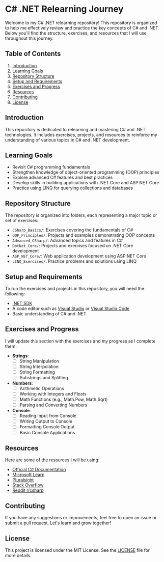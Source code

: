 # C# .NET Relearning Journey

Welcome to my C# .NET relearning repository! This repository is organized to help me effectively review and practice the key concepts of C# and .NET. Below you'll find the structure, exercises, and resources that I will use throughout this journey.

## Table of Contents

1. [Introduction](#introduction)
2. [Learning Goals](#learning-goals)
3. [Repository Structure](#repository-structure)
4. [Setup and Requirements](#setup-and-requirements)
5. [Exercises and Progress](#exercises-and-progress)
6. [Resources](#resources)
7. [Contributing](#contributing)
8. [License](#license)

## Introduction

This repository is dedicated to relearning and mastering C# and .NET technologies. It includes exercises, projects, and resources to reinforce my understanding of various topics in C# and .NET development.

## Learning Goals

- Revisit C# programming fundamentals
- Strengthen knowledge of object-oriented programming (OOP) principles
- Explore advanced C# features and best practices
- Develop skills in building applications with .NET Core and ASP.NET Core
- Practice using LINQ for querying collections and databases

## Repository Structure

The repository is organized into folders, each representing a major topic or set of exercises:

- `CSharp_Basics/`: Exercises covering the fundamentals of C#
- `OOP_Principles/`: Projects and examples demonstrating OOP concepts
- `Advanced_CSharp/`: Advanced topics and features in C#
- `DotNet_Core/`: Projects and exercises focused on .NET Core development
- `ASP_NET_Core/`: Web application development using ASP.NET Core
- `LINQ_Exercises/`: Practice problems and solutions using LINQ

## Setup and Requirements

To run the exercises and projects in this repository, you will need the following:

- [.NET SDK](https://dotnet.microsoft.com/download)
- A code editor such as [Visual Studio](https://visualstudio.microsoft.com/vs/) or [Visual Studio Code](https://code.visualstudio.com/)
- Basic understanding of C# and .NET

## Exercises and Progress

I will update this section with the exercises and my progress as I complete them:

- **Strings**:
  - [ ] String Manipulation
  - [ ] String Interpolation
  - [ ] String Formatting
  - [ ] Substrings and Splitting

- **Numbers**:
  - [ ] Arithmetic Operations
  - [ ] Working with Integers and Floats
  - [ ] Math Functions (e.g., Math.Pow, Math.Sqrt)
  - [ ] Parsing and Converting Numbers

- **Console**:
  - [ ] Reading Input from Console
  - [ ] Writing Output to Console
  - [ ] Formatting Console Output
  - [ ] Basic Console Applications

## Resources

Here are some of the resources I will be using:

- [Official C# Documentation](https://docs.microsoft.com/en-us/dotnet/csharp/)
- [Microsoft Learn](https://docs.microsoft.com/en-us/learn/)
- [Pluralsight](https://www.pluralsight.com/)
- [Stack Overflow](https://stackoverflow.com/)
- [Reddit r/csharp](https://www.reddit.com/r/csharp/)

## Contributing

If you have any suggestions or improvements, feel free to open an issue or submit a pull request. Let's learn and grow together!

## License

This project is licensed under the MIT License. See the [LICENSE](LICENSE) file for more details.
